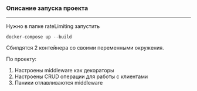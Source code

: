 ### Описание запуска проекта
---
Нужно в папке rateLimiting запустить

```
docker-compose up --build
```
Сбилдятся 2 контейнера со своими переменными окружения.

По проекту:

1) Настроены middleware как декораторы
2) Настроены CRUD операции для работы с клиентами
3) Паники отлавливаются middleware